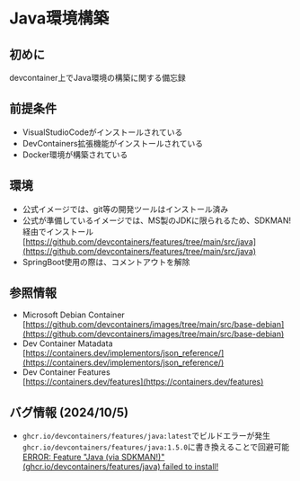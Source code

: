 # Java環境構築

## 初めに

devcontainer上でJava環境の構築に関する備忘録  

## 前提条件

- VisualStudioCodeがインストールされている  
- DevContainers拡張機能がインストールされている  
- Docker環境が構築されている  

## 環境

- 公式イメージでは、git等の開発ツールはインストール済み  
- 公式が準備しているイメージでは、MS製のJDKに限られるため、SDKMAN!経由でインストール
  [https://github.com/devcontainers/features/tree/main/src/java](https://github.com/devcontainers/features/tree/main/src/java)
- SpringBoot使用の際は、コメントアウトを解除

## 参照情報

- Microsoft Debian Container  
  [https://github.com/devcontainers/images/tree/main/src/base-debian](https://github.com/devcontainers/images/tree/main/src/base-debian)  
- Dev Container Matadata  
  [https://containers.dev/implementors/json_reference/](https://containers.dev/implementors/json_reference/)
- Dev Container Features  
  [https://containers.dev/features](https://containers.dev/features)  

## バグ情報 (2024/10/5)

- `ghcr.io/devcontainers/features/java:latest`でビルドエラーが発生  
  `ghcr.io/devcontainers/features/java:1.5.0`に書き換えることで回避可能  
  [ERROR: Feature "Java (via SDKMAN!)" (ghcr.io/devcontainers/features/java) failed to install!](ghcr.io/devcontainers/features/java:latest)  
